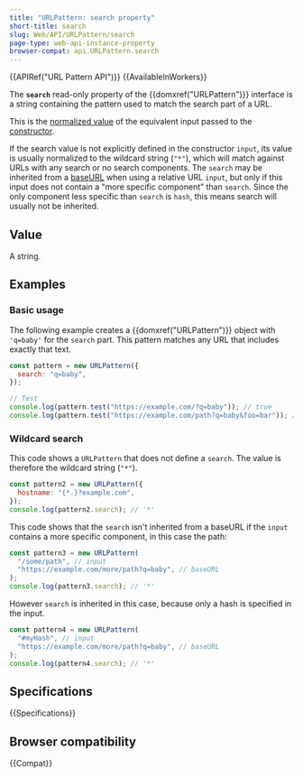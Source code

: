 ```yaml
---
title: "URLPattern: search property"
short-title: search
slug: Web/API/URLPattern/search
page-type: web-api-instance-property
browser-compat: api.URLPattern.search
---
```


{{APIRef("URL Pattern API")}} {{AvailableInWorkers}}

The **`search`** read-only property of the {{domxref("URLPattern")}} interface is a string containing the pattern used to match the search part of a URL.

This is the [normalized value](/en-US/docs/Web/API/URL_Pattern_API#pattern_normalization) of the equivalent input passed to the [constructor](/en-US/docs/Web/API/URLPattern/URLPattern).

If the search value is not explicitly defined in the constructor `input`, its value is usually normalized to the wildcard string (`"*"`), which will match against URLs with any search or no search components.
The `search` may be inherited from a [baseURL](/en-US/docs/Web/API/URLPattern/URLPattern#baseurl) when using a relative URL `input`, but only if this input does not contain a "more specific component" than `search`.
Since the only component less specific than `search` is `hash`, this means search will usually not be inherited.

## Value

A string.

## Examples

### Basic usage

The following example creates a {{domxref("URLPattern")}} object with `'q=baby'` for the `search` part.
This pattern matches any URL that includes exactly that text.

```js
const pattern = new URLPattern({
  search: "q=baby",
});

// Test
console.log(pattern.test("https://example.com/?q=baby")); // true
console.log(pattern.test("https://example.com/path?q=baby&foo=bar")); // false - search is 'q=baby&foo=bar'
```

### Wildcard search

This code shows a `URLPattern` that does not define a `search`.
The value is therefore the wildcard string (`"*"`).

```js
const pattern2 = new URLPattern({
  hostname: "{*.}?example.com",
});
console.log(pattern2.search); // '*'
```

This code shows that the `search` isn't inherited from a baseURL if the `input` contains a more specific component, in this case the path:

```js
const pattern3 = new URLPattern(
  "/some/path", // input
  "https://example.com/more/path?q=baby", // baseURL
);
console.log(pattern3.search); // '*'
```

However `search` is inherited in this case, because only a hash is specified in the input.

```js
const pattern4 = new URLPattern(
  "#myHash", // input
  "https://example.com/more/path?q=baby", // baseURL
);
console.log(pattern4.search); // '*'
```

## Specifications

{{Specifications}}

## Browser compatibility

{{Compat}}
